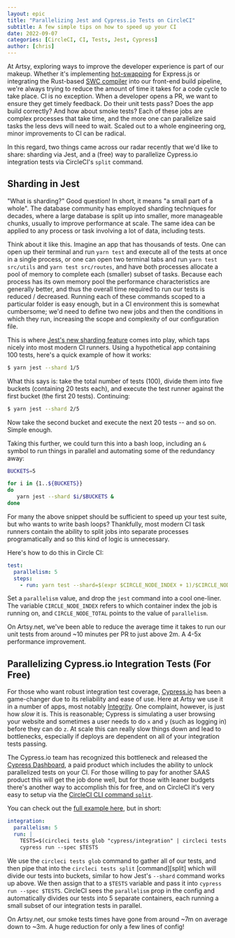 ```yaml
---
layout: epic
title: "Parallelizing Jest and Cypress.io Tests on CircleCI"
subtitle: A few simple tips on how to speed up your CI
date: 2022-09-07
categories: [CircleCI, CI, Tests, Jest, Cypress]
author: [chris]
---
```


At Artsy, exploring ways to improve the developer experience is part of our
makeup. Whether it's implementing [hot-swapping][hot-swap] for Express.js or
integrating the Rust-based [SWC compiler][swc] into our front-end build
pipeline, we're always trying to reduce the amount of time it takes for a code
cycle to take place. CI is no exception. When a developer opens a PR, we want to
ensure they get timely feedback. Do their unit tests pass? Does the app build
correctly? And how about smoke tests? Each of these jobs are complex processes
that take time, and the more one can parallelize said tasks the less devs will
need to wait. Scaled out to a whole engineering org, minor improvements to CI
can be radical.

In this regard, two things came across our radar recently that we'd like to
share: sharding via Jest, and a (free) way to parallelize Cypress.io integration
tests via CircleCI's `split` command.

<!-- more -->

## Sharding in Jest

"What is sharding?" Good question! In short, it means "a small part of a whole".
The database community has employed sharding techniques for decades, where a
large database is split up into smaller, more manageable chunks, usually to
improve performance at scale. The same idea can be applied to any process or
task involving a lot of data, including tests.

Think about it like this. Imagine an app that has thousands of tests. One can
open up their terminal and run `yarn test` and execute all of the tests at once
in a single process, or one can open two terminal tabs and run
`yarn test src/utils` and `yarn test src/routes`, and have both processes
allocate a pool of memory to complete each (smaller) subset of tasks. Because
each process has its own memory pool the performance characteristics are
generally better, and thus the overall time required to run our tests is reduced
/ decreased. Running each of these commands scoped to a particular folder is
easy enough, but in a CI environment this is somewhat cumbersome; we'd need to
define two new jobs and then the conditions in which they run, increasing the
scope and complexity of our configuration file.

This is where [Jest's new sharding feature][sharding] comes into play, which
taps nicely into most modern CI runners. Using a hypothetical app containing 100
tests, here's a quick example of how it works:

```bash
$ yarn jest --shard 1/5
```

What this says is: take the total number of tests (100), divide them into five
buckets (containing 20 tests each), and execute the test runner against the
first bucket (the first 20 tests). Continuing:

```bash
$ yarn jest --shard 2/5
```

Now take the second bucket and execute the next 20 tests -- and so on. Simple
enough.

Taking this further, we could turn this into a bash loop, including an `&`
symbol to run things in parallel and automating some of the redundancy away:

```bash
BUCKETS=5

for i in {1..${BUCKETS}}
do
   yarn jest --shard $i/$BUCKETS &
done
```

For many the above snippet should be sufficient to speed up your test suite, but
who wants to write bash loops? Thankfully, most modern CI task runners contain
the ability to split jobs into separate processes programatically and so this
kind of logic is unnecessary.

Here's how to do this in Circle CI:

```yaml
test:
  parallelism: 5
  steps:
    - run: yarn test --shard=$(expr $CIRCLE_NODE_INDEX + 1)/$CIRCLE_NODE_TOTAL
```

Set a `parallelism` value, and drop the `jest` command into a cool one-liner.
The variable `CIRCLE_NODE_INDEX` refers to which container index the job is
running on, and `CIRCLE_NODE_TOTAL` points to the value of `parallelism`.

On Artsy.net, we've been able to reduce the average time it takes to run our
unit tests from around ~10 minutes per PR to just above 2m. A 4-5x performance
improvement.

## Parallelizing Cypress.io Integration Tests (For Free)

For those who want robust integration test coverage, [Cypress.io][cypress] has
been a game-changer due to its reliability and ease of use. Here at Artsy we use
it in a number of apps, most notably
[Integrity](https://github.com/artsy/integrity). One complaint, however, is just
how _slow_ it is. This is reasonable; Cypress is simulating a user browsing your
website and sometimes a user needs to do `x` and `y` (such as logging in) before
they can do `z`. At scale this can really slow things down and lead to
bottlenecks, especially if deploys are dependent on all of your integration
tests passing.

The Cypress.io team has recognized this bottleneck and released the
[Cypress Dashboard](https://docs.cypress.io/guides/dashboard/introduction), a
paid product which includes the ability to unlock parallelized tests on your CI.
For those willing to pay for another SAAS product this will get the job done
well, but for those with leaner budgets there's another way to accomplish this
for free, and on CircleCI it's very easy to setup via the
[CircleCI CLI command `split`](https://circleci.com/docs/parallelism-faster-jobs#using-the-circleci-cli-to-split-tests).

You can check out the
[full example here](https://github.com/artsy/force/blob/main/.circleci/config.yml#L219-L235),
but in short:

```yaml
integration:
  parallelism: 5
  run: |
    TESTS=$(circleci tests glob "cypress/integration" | circleci tests split | paste -sd ',')
    cypress run --spec $TESTS
```

We use the `circleci tests glob` command to gather all of our tests, and then
pipe that into the `circleci tests split` [command][split] which will divide our
tests into buckets, similar to how Jest's `--shard` command works up above. We
then assign that to a `$TESTS` variable and pass it into
`cypress run --spec $TESTS`. CircleCI sees the `parallelism` prop in the config
and automatically divides our tests into 5 separate containers, each running a
small subset of our integration tests in parallel.

On Artsy.net, our smoke tests times have gone from around ~7m on average down to
~3m. A huge reduction for only a few lines of config!

[sharding]: https://jestjs.io/blog/2022/04/25/jest-28#sharding-of-test-run
[hot-swap]: https://github.com/artsy/express-reloadable
[swc]: https://github.com/artsy/force/pull/10598
[cypress]: https://www.cypress.io
